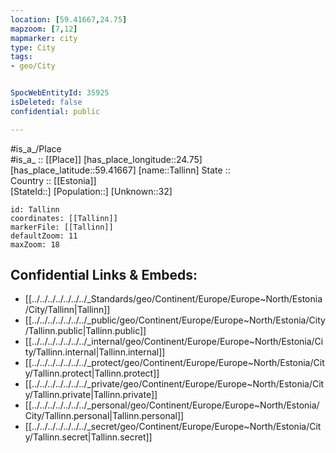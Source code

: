 ```yaml
---
location: [59.41667,24.75] 
mapzoom: [7,12] 
mapmarker: city 
type: City
tags:
- geo/City


SpocWebEntityId: 35925
isDeleted: false
confidential: public

---
```

#is_a_/Place  
#is_a_ :: [[Place]] 
[has_place_longitude::24.75] 
[has_place_latitude::59.41667] 
[name::Tallinn] 
State ::  
Country :: [[Estonia]]  
[StateId::] 
[Population::] 
[Unknown::32] 


```leaflet
id: Tallinn
coordinates: [[Tallinn]] 
markerFile: [[Tallinn]] 
defaultZoom: 11 
maxZoom: 18
```


## Confidential Links & Embeds: 
- [[../../../../../../../_Standards/geo/Continent/Europe/Europe~North/Estonia/City/Tallinn|Tallinn]] 
- [[../../../../../../../_public/geo/Continent/Europe/Europe~North/Estonia/City/Tallinn.public|Tallinn.public]] 
- [[../../../../../../../_internal/geo/Continent/Europe/Europe~North/Estonia/City/Tallinn.internal|Tallinn.internal]] 
- [[../../../../../../../_protect/geo/Continent/Europe/Europe~North/Estonia/City/Tallinn.protect|Tallinn.protect]] 
- [[../../../../../../../_private/geo/Continent/Europe/Europe~North/Estonia/City/Tallinn.private|Tallinn.private]] 
- [[../../../../../../../_personal/geo/Continent/Europe/Europe~North/Estonia/City/Tallinn.personal|Tallinn.personal]] 
- [[../../../../../../../_secret/geo/Continent/Europe/Europe~North/Estonia/City/Tallinn.secret|Tallinn.secret]] 
